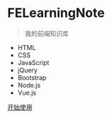<!-- _coverpage.md -->

# FELearningNote

> 我的前端知识库

- HTML
- CSS
- JavaScript
- jQuery
- Bootstrap
- Node.js
- Vue.js

[开始使用](/README.md)

